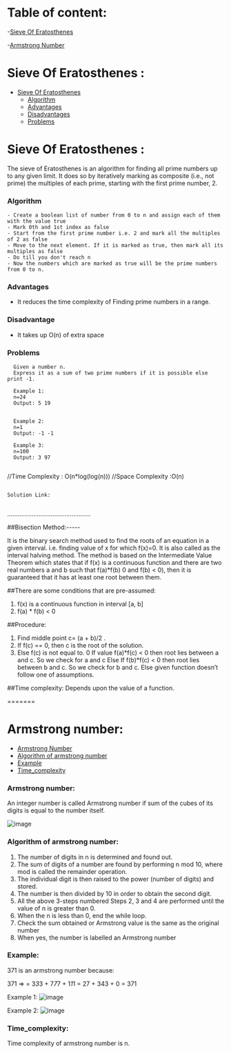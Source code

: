 <!-- Table of content -->
# Table of content:
-[Sieve Of Eratosthenes](#sieve-of-eratosthenes)

 -[Armstrong Number](#armstrong-number)

#  Sieve Of Eratosthenes :
- [Sieve Of Eratosthenes](#sieve-of-eratosthenes)
  - [Algorithm](#algorithm)
  - [Advantages](#advantages)
  - [Disadvantages](#disadvantage)
  - [Problems](#problems)

# Sieve Of Eratosthenes :
The sieve of Eratosthenes is an algorithm for finding all prime numbers up to any given limit. 
It does so by iteratively marking as composite (i.e., not prime) the multiples of each prime, starting with the first prime number, 2.

### Algorithm
```
- Create a boolean list of number from 0 to n and assign each of them with the value true
- Mark 0th and 1st index as false
- Start from the first prime number i.e. 2 and mark all the multiples of 2 as false
- Move to the next element. If it is marked as true, then mark all its multiples as false
- Do till you don't reach n
- Now the numbers which are marked as true will be the prime numbers from 0 to n.
```

### Advantages

- It reduces the time complexity of Finding prime numbers in a range.

### Disadvantage

- It takes up O(n) of extra space


### Problems
 ```
   Given a number n.
   Express it as a sum of two prime numbers if it is possible else print -1.

   Example 1: 
   n=24
   Output: 5 19


   Example 2: 
   n=1
   Output: -1 -1

   Example 3: 
   n=100
   Output: 3 97
 ```
 ```
```
//Time Complexity : O(n*log(log(n)))
//Space Complexity :O(n)
```
 
Solution Link: 


 ```
................................................
 
 
 ##Bisection Method:-----
 
 
 
 It is the binary search method used to find the roots of an equation in a given interval.
i.e.  finding value of x for which f(x)=0.
It is also called as the interval halving method.
The method is based on the Intermediate Value Theorem which states that if f(x) is a continuous function and there are two real numbers a and b such that f(a)*f(b) 0 and f(b) < 0), then it is guaranteed that it has at least one root between them.


##There are some conditions that are pre-assumed:
1.	f(x) is a continuous function in interval [a, b]
2.	f(a) * f(b) < 0

##Procedure:
1.	Find middle point c= (a + b)/2 .
2.	If f(c) == 0, then c is the root of the solution.
3.	Else f(c) is not equal to. 0
If value f(a)*f(c) < 0 then root lies between a and c. So we check for a and c
Else If f(b)*f(c) < 0 then root lies between b and c. So we check for  b and c.
               Else given function doesn’t follow one of assumptions.

##Time complexity:
   Depends upon the value of a function.

=======

# Armstrong number:
  - [Armstrong Number](#armstrong-number)
  - [Algorithm of armstrong number](#algorithm-of-armstrong-number)
  - [Example](#example)
  - [Time_complexity](#time_complexity)

### Armstrong number:

An integer number is called Armstrong number if sum of the cubes of its digits is equal to the number itself.

![image](https://user-images.githubusercontent.com/100208233/161560743-43ad6e21-4183-4505-8868-8e0b44efbf42.png)

### Algorithm of armstrong number:

1. The number of digits in n is determined and found out.
2. The sum of digits of a number are found by performing n mod 10, where mod is called the remainder operation.
3. The individual digit is then raised to the power (number of digits) and stored.
4. The number is then divided by 10 in order to obtain the second digit.
5. All the above 3-steps numbered Steps 2, 3 and 4 are performed until the value of n is greater than 0.
6. When the n is less than 0, end the while loop.
7. Check the sum obtained or Armstrong value is the same as the original number
8. When yes, the number is labelled an Armstrong number

### Example:

371 is an armstrong number because:

371 =>
= 3*3*3 + 7*7*7 + 1*1*1
= 27 + 343 + 0
= 371

Example 1:
![image](https://user-images.githubusercontent.com/100208233/162582338-3a22a503-2afc-49c4-a957-fa553dd41b7e.png)

Example 2:
![image](https://user-images.githubusercontent.com/100208233/162582384-25ff197c-9f36-4758-b9e4-4828acd4cd14.png)


### Time_complexity:
Time complexity of armstrong number is n.

